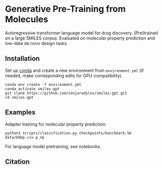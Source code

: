 # Generative Pre-Training from Molecules

Autoregressive transformer language model for drug discovery. (Pre)trained on a large
SMILES corpus. Evaluated on molecular property prediction and low-data de novo design
tasks.


## Installation

Set up [conda](https://conda.io/en/latest/index.html) and create a new environment from
`environment.yml` (if needed, make corresponding edits for GPU-compatibility).
```shell
conda env create -f environment.yml
conda activate smiles-gpt
git clone https://github.com/sanjaradylov/smiles-gpt.git
cd smiles-gpt
```


## Examples

Adapter training for molecular property prediction:
```shell
python3 scripts/classification.py checkpoints/benchmark-5m data/bbbp.csv p_np
```
For language model pretraining, see notebooks.

## Citation
